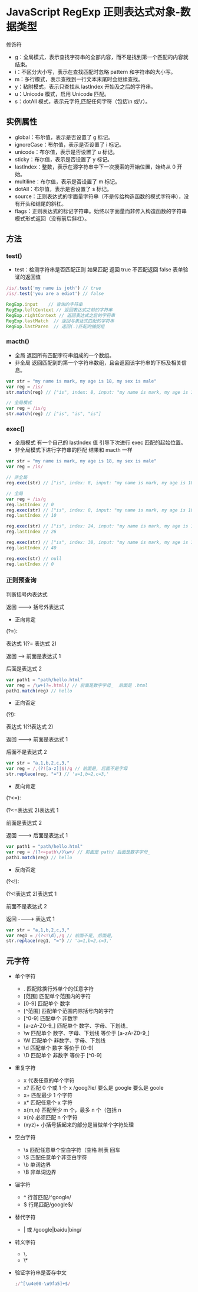# JavaScript RegExp 正则表达式对象-数据类型

修饰符

- g：全局模式，表示查找字符串的全部内容，而不是找到第一个匹配的内容就结束。
- i：不区分大小写，表示在查找匹配时忽略 pattern 和字符串的大小写。
- m：多行模式，表示查找到一行文本末尾时会继续查找。
- y：粘附模式，表示只查找从 lastIndex 开始及之后的字符串。
- u：Unicode 模式，启用 Unicode 匹配。
- s：dotAll 模式，表示元字符,匹配任何字符（包括\n 或\r）。

## 实例属性

- global：布尔值，表示是否设置了 g 标记。
- ignoreCase：布尔值，表示是否设置了 i 标记。
- unicode：布尔值，表示是否设置了 u 标记。
- sticky：布尔值，表示是否设置了 y 标记。
- lastIndex：整数，表示在源字符串中下一次搜索的开始位置，始终从 0 开始。
- multiline：布尔值，表示是否设置了 m 标记。
- dotAll：布尔值，表示是否设置了 s 标记。
- source：正则表达式的字面量字符串（不是传给构造函数的模式字符串），没有开头和结尾的斜杠。
- flags：正则表达式的标记字符串。始终以字面量而非传入构造函数的字符串模式形式返回（没有前后斜杠）。

## 方法

### test()

- test：检测字符串是否匹配正则 如果匹配 返回 true 不匹配返回 false 表单验证的返回值

```js
/is/.test('my name is joth') // true
/is/.test('you are a ediot') // false

RegExp.input    // 查询的字符串
RegExp.leftContext // 返回表达式之前的字符串
RegExp.rightContext // 返回表达式之后的字符串
RegExp.lastMatch  // 返回与表达式匹配的字符串
RegExp.lastParen  // 返回(.)匹配的捕捉组
```

### macth()

- 全局 返回所有匹配字符串组成的一个数组。
- 非全局 返回匹配到的第一个字符串数组，且会返回该字符串的下标及相关信息。

```js
var str = "my name is mark, my age is 18, my sex is male"
var reg = /is/
str.match(reg) // ["is", index: 8, input: "my name is mark, my age is 18, my sex is male", groups: undefined]

// 全局模式
var reg = /is/g
str.match(reg) // ["is", "is", "is"]
```

### exec()

- 全局模式 有一个自己的 lastIndex 值 引导下次进行 exec 匹配的起始位置。
- 非全局模式下进行字符串的匹配 结果和 macth 一样

```js
var str = "my name is mark, my age is 18, my sex is male"
var reg = /is/

// 非全局
reg.exec(str) // ["is", index: 8, input: "my name is mark, my age is 18, my sex is male", groups: undefined]

// 全局
var reg = /is/g
reg.lastIndex // 0
reg.exec(str) // ["is", index: 8, input: "my name is mark, my age is 18, my sex is male", groups: undefined]
reg.lastIndex // 10

reg.exec(str) // ["is", index: 24, input: "my name is mark, my age is 18, my sex is male", groups: undefined]
reg.lastIndex // 26

reg.exec(str) // ["is", index: 38, input: "my name is mark, my age is 18, my sex is male", groups: undefined]
reg.lastIndex // 40

reg.exec(str) // null
reg.lastIndex // 0
```

### 正则预查询

判断括号内表达式

返回 ---> 括号外表达式

- 正向肯定

(?=):

表达式 1(?= 表达式 2)

返回 --> 前面是表达式 1

后面是表达式 2

```js
var path1 = "path/hello.html"
var reg = /\w+(?=.html)/ // 前面是数字字母_  后面是 .html
path1.match(reg) // hello
```

- 正向否定

(?!):

表达式 1(?!表达式 2)

返回 ---> 前面是表达式 1

后面不是表达式 2

```js
var str = "a,1,b,2,c,3,"
var reg = /,(?![a-z]|$)/g // 前面是, 后面不是字母
str.replace(reg, "=") // 'a=1,b=2,c=3,'
```

- 反向肯定

(?<=):

(?<=表达式 2)表达式 1

前面是表达式 2

返回 ---> 后面是表达式 1

```js
var path1 = "path/hello.html"
var reg = /(?<=path\/)\w+/ // 前面是 path/ 后面是数字字母_
path1.match(reg) // hello
```

- 反向否定

(?<!):

(?<!表达式 2)表达式 1

前面不是表达式 2

返回 ----> 表达式 1

```js
var str = "a,1,b,2,c,3,"
var reg1 = /(?<!\d),/g // 前面不是, 后面是,
str.replace(reg1, "=") // 'a=1,b=2,c=3,'
```

## 元字符

- 单个字符

  - . 匹配除换行外单个的任意字符
  - [范围] 匹配单个范围内的字符
  - [0-9] 匹配单个 数字
  - \[^范围] 匹配单个范围内除括号内的字符
  - \[^0-9] 匹配单个 非数字
  - [a-zA-Z0-9_] 匹配单个 数字、字母、下划线\_
  - \w 匹配单个 数字、字母、下划线 等价于 [a-zA-Z0-9_]
  - \W 匹配单个 非数字、字母、下划线
  - \d 匹配单个 数字 等价于 [0-9]
  - \D 匹配单个 非数字 等价于 \[^0-9]

- 重复字符

  - x 代表任意的单个字符
  - x? 匹配 0 个或 1 个 x /goog?le/ 要么是 google 要么是 goole
  - x+ 匹配最少 1 个字符
  - x\* 匹配任意个 x 字符
  - x{m,n} 匹配至少 m 个，最多 n 个（包括 n
  - x{n} 必须匹配 n 个字符
  - (xyz)+ 小括号括起来的部分是当做单个字符处理

- 空白字符

  - \s 匹配任意单个空白字符（空格 制表 回车
  - \S 匹配任意单个非空白字符
  - \b 单词边界
  - \B 非单词边界

- 锚字符

  - ^ 行首匹配/^google/
  - $ 行尾匹配/google$/

- 替代字符

  - | 或 /google|baidu|bing/

- 转义字符

  - \\.
  - \\*

- 验证字符串是否存中文

  ```js
  ;/^[\u4e00-\u9fa5]+$/
  ```
